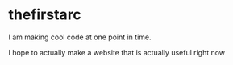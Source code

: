 # thefirstarc
I am making cool code at one point in time.

I hope to actually make a website that is actually useful right now 
